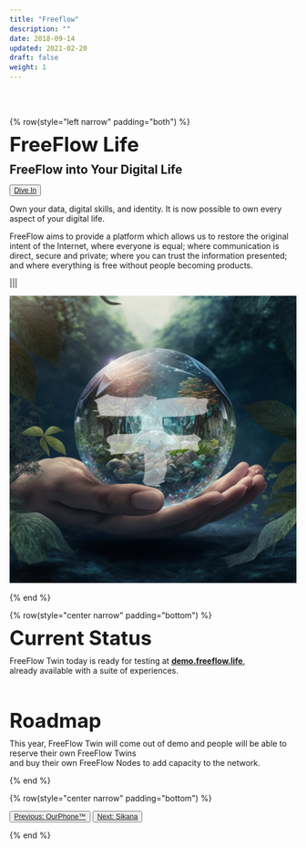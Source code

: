 ```yaml
---
title: "Freeflow"
description: ""
date: 2018-09-14
updated: 2021-02-20
draft: false
weight: 1
---
```


<div class="container mx-auto">

<br>
<br>

<!-- section 1 intro -->

{% row(style="left narrow" padding="both") %}

<span style="font-size:2.5em; font-weight:bold; line-height:1em;"> FreeFlow Life</span>

<span style="font-size:1.5em; font-weight:bold; line-height:1.2em;"> FreeFlow into Your Digital Life</span>

<button style="font-size:0.9em">[Dive In](https://freeflow.life)</button>

<p>
Own your data, digital skills, and identity. It is now possible to own every aspect of your digital life.

FreeFlow aims to provide a platform which allows us to restore the original intent of the Internet, where everyone is equal; where communication is direct, secure and private; where you can trust the information presented; and where everything is free without people becoming products.
</p>

|||

![image](img/ff.png#medium#m)

{% end %}

<!-- section 2 status -->

{% row(style="center narrow" padding="bottom") %}

<span style="font-size:2.5em; font-weight:bold; line-height:1em;"> Current Status</span>


FreeFlow Twin today is ready for testing at <u>[**demo.freeflow.life**](https://demo.freeflow.life)</u>, <br>already available with a suite of experiences.


<br>
<br>

<span style="font-size:2.5em; font-weight:bold; line-height:1em;"> Roadmap</span>

<p>
This year, FreeFlow Twin will come out of demo and people will be able to reserve their own FreeFlow Twins <br>and buy their own FreeFlow Nodes to add capacity to the network.
</p>

{% end %}

{% row(style="center narrow" padding="bottom") %}


<button style="font-size:0.9em">[Previous: OurPhone™](/projects/ourphone)</button>
<button style="font-size:0.9em">[Next: Sikana](/projects/sikana)</button>

{% end %}

<div>